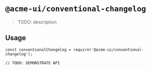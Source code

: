 # `@acme-ui/conventional-changelog`

> TODO: description

## Usage

```
const conventionalChangelog = require('@acme-ui/conventional-changelog');

// TODO: DEMONSTRATE API
```
